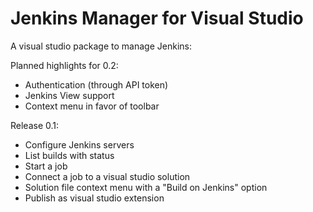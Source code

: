 Jenkins Manager for Visual Studio
================

A visual studio package to manage Jenkins:

Planned highlights for 0.2:
 - Authentication (through API token)
 - Jenkins View support
 - Context menu in favor of toolbar

Release 0.1:
 - Configure Jenkins servers
 - List builds with status
 - Start a job
 - Connect a job to a visual studio solution
 - Solution file context menu with a "Build on Jenkins" option
 - Publish as visual studio extension
